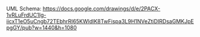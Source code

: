 UML Schema: https://docs.google.com/drawings/d/e/2PACX-1vRLuFrdUC1Ig-iicxT1eO5uCngb72TEbhrRI65KWldlK8TwFispa3L9H1NVeZtiDIRDsaGMKJpEpgGY/pub?w=1440&h=1080
